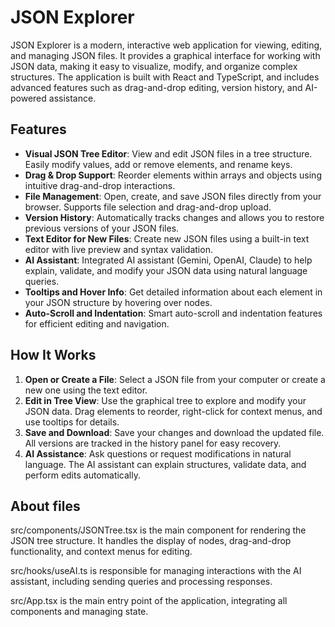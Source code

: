 # JSON Explorer

JSON Explorer is a modern, interactive web application for viewing, editing, and managing JSON files. It provides a graphical interface for working with JSON data, making it easy to visualize, modify, and organize complex structures. The application is built with React and TypeScript, and includes advanced features such as drag-and-drop editing, version history, and AI-powered assistance.

## Features

- **Visual JSON Tree Editor**: View and edit JSON files in a tree structure. Easily modify values, add or remove elements, and rename keys.
- **Drag & Drop Support**: Reorder elements within arrays and objects using intuitive drag-and-drop interactions.
- **File Management**: Open, create, and save JSON files directly from your browser. Supports file selection and drag-and-drop upload.
- **Version History**: Automatically tracks changes and allows you to restore previous versions of your JSON files.
- **Text Editor for New Files**: Create new JSON files using a built-in text editor with live preview and syntax validation.
- **AI Assistant**: Integrated AI assistant (Gemini, OpenAI, Claude) to help explain, validate, and modify your JSON data using natural language queries.
- **Tooltips and Hover Info**: Get detailed information about each element in your JSON structure by hovering over nodes.
- **Auto-Scroll and Indentation**: Smart auto-scroll and indentation features for efficient editing and navigation.

## How It Works

1. **Open or Create a File**: Select a JSON file from your computer or create a new one using the text editor.
2. **Edit in Tree View**: Use the graphical tree to explore and modify your JSON data. Drag elements to reorder, right-click for context menus, and use tooltips for details.
3. **Save and Download**: Save your changes and download the updated file. All versions are tracked in the history panel for easy recovery.
4. **AI Assistance**: Ask questions or request modifications in natural language. The AI assistant can explain structures, validate data, and perform edits automatically.

## About files

src/components/JSONTree.tsx is the main component for rendering the JSON tree structure. It handles the display of nodes, drag-and-drop functionality, and context menus for editing.

src/hooks/useAI.ts is responsible for managing interactions with the AI assistant, including sending queries and processing responses.

src/App.tsx is the main entry point of the application, integrating all components and managing state.